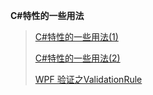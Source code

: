 **C#特性的一些用法**

> [C#特性的一些用法(1)](https://www.cnblogs.com/AtTheMoment/p/14932213.html)
>
> [C#特性的一些用法(2)](https://www.cnblogs.com/AtTheMoment/p/14933933.html)
>
> [WPF 验证之ValidationRule](https://www.cnblogs.com/AtTheMoment/p/14959391.html)